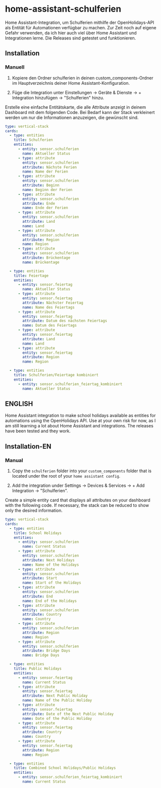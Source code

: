 # home-assistant-schulferien

Home Assistant-Integration, um Schulferien mithilfe der OpenHolidays-API als Entität für Automationen verfügbar zu machen. Zur Zeit noch auf eigene Gefahr verwenden, da ich hier auch viel über Home Assistant und Integrationen lerne. Die Releases sind getestet und funktionieren.

## Installation

### Manuell

1. Kopiere den Ordner schulferien in deinen custom_components-Ordner im Hauptverzeichnis deiner Home Assistant-Konfiguration.

2. Füge die Integration unter Einstellungen -> Geräte & Dienste -> + Integration hinzufügen -> "Schulferien" hinzu.

Erstelle eine einfache Entitätskarte, die alle Attribute anzeigt in deinem Dashboard mit dem folgenden Code. Bei Bedarf kann der Stack verkleinert werden um nur die Informationen anzuzeigen, die gewünscht sind.

```yaml
type: vertical-stack
cards:
  - type: entities
    title: Schulferien
    entities:
      - entity: sensor.schulferien
        name: Aktueller Status
      - type: attribute
        entity: sensor.schulferien
        attribute: Nächste Ferien
        name: Name der Ferien
      - type: attribute
        entity: sensor.schulferien
        attribute: Beginn
        name: Beginn der Ferien
      - type: attribute
        entity: sensor.schulferien
        attribute: Ende
        name: Ende der Ferien
      - type: attribute
        entity: sensor.schulferien
        attribute: Land
        name: Land
      - type: attribute
        entity: sensor.schulferien
        attribute: Region
        name: Region
      - type: attribute
        entity: sensor.schulferien
        attribute: Brückentage
        name: Brückentage

  - type: entities
    title: Feiertage
    entities:
      - entity: sensor.feiertag
        name: Aktueller Status
      - type: attribute
        entity: sensor.feiertag
        attribute: Nächster Feiertag
        name: Name des Feiertags
      - type: attribute
        entity: sensor.feiertag
        attribute: Datum des nächsten Feiertags
        name: Datum des Feiertags
      - type: attribute
        entity: sensor.feiertag
        attribute: Land
        name: Land
      - type: attribute
        entity: sensor.feiertag
        attribute: Region
        name: Region

  - type: entities
    title: Schulferien/Feiertage kombiniert
    entities:
      - entity: sensor.schulferien_feiertag_kombiniert
        name: Aktueller Status

```

## ENGLISH

Home Assistant integration to make school holidays available as entities for automations using the OpenHolidays API. Use at your own risk for now, as I am still learning a lot about Home Assistant and integrations. The releases have been tested and they work.

## Installation-EN

### Manual

1. Copy the `schulferien` folder into your `custom_components` folder that is located under the root of your `home assistant config`.

2. Add the integration under Settings -> Devices & Services -> + Add Integration -> "Schulferien".

Create a simple entity card that displays all attributes on your dashboard with the following code. If necessary, the stack can be reduced to show only the desired information.

```yaml
type: vertical-stack
cards:
  - type: entities
    title: School Holidays
    entities:
      - entity: sensor.schulferien
        name: Current Status
      - type: attribute
        entity: sensor.schulferien
        attribute: Next Holidays
        name: Name of the Holidays
      - type: attribute
        entity: sensor.schulferien
        attribute: Start
        name: Start of the Holidays
      - type: attribute
        entity: sensor.schulferien
        attribute: End
        name: End of the Holidays
      - type: attribute
        entity: sensor.schulferien
        attribute: Country
        name: Country
      - type: attribute
        entity: sensor.schulferien
        attribute: Region
        name: Region
      - type: attribute
        entity: sensor.schulferien
        attribute: Bridge Days
        name: Bridge Days

  - type: entities
    title: Public Holidays
    entities:
      - entity: sensor.feiertag
        name: Current Status
      - type: attribute
        entity: sensor.feiertag
        attribute: Next Public Holiday
        name: Name of the Public Holiday
      - type: attribute
        entity: sensor.feiertag
        attribute: Date of the Next Public Holiday
        name: Date of the Public Holiday
      - type: attribute
        entity: sensor.feiertag
        attribute: Country
        name: Country
      - type: attribute
        entity: sensor.feiertag
        attribute: Region
        name: Region

  - type: entities
    title: Combined School Holidays/Public Holidays
    entities:
      - entity: sensor.schulferien_feiertag_kombiniert
        name: Current Status
```

